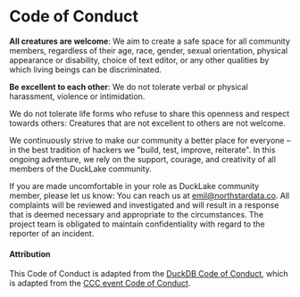 # Code of Conduct

**All creatures are welcome**: We aim to create a safe space for all community
members, regardless of their age, race, gender, sexual orientation, physical
appearance or disability, choice of text editor, or any other qualities by which
living beings can be discriminated.

**Be excellent to each other**: We do not tolerate verbal or physical
harassment, violence or intimidation.

We do not tolerate life forms who refuse to share this openness and respect
towards others: Creatures that are not excellent to others are not welcome.

We continuously strive to make our community a better place for everyone – in
the best tradition of hackers we "build, test, improve, reiterate". In this
ongoing adventure, we rely on the support, courage, and creativity of all
members of the DuckLake community.

If you are made uncomfortable in your role as DuckLake community member, please
let us know: You can reach us at emil@northstardata.co. All complaints will be
reviewed and investigated and will result in a response that is deemed necessary
and appropriate to the circumstances. The project team is obligated to maintain
confidentiality with regard to the reporter of an incident.

#### Attribution

This Code of Conduct is adapted from the
[DuckDB Code of Conduct](https://duckdb.org/code_of_conduct.html), which is
adapted from the
[CCC event Code of Conduct](https://www.ccc.de/en/updates/2016/a-reminder-to-be-excellent-to-each-other).
